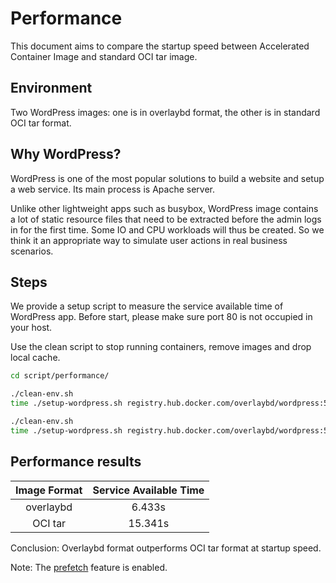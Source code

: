 # Performance

This document aims to compare the startup speed between Accelerated Container Image and standard OCI tar image.

## Environment

Two WordPress images: one is in overlaybd format, the other is in standard OCI tar format.

## Why WordPress?

WordPress is one of the most popular solutions to build a website and setup a web service. Its main process is Apache server.

Unlike other lightweight apps such as busybox, WordPress image contains a lot of static resource files that need to be extracted before the admin logs in for the first time. Some IO and CPU workloads will thus be created. So we think it an appropriate way to simulate user actions in real business scenarios.

## Steps

We provide a setup script to measure the service available time of WordPress app. Before start, please make sure port 80 is not occupied in your host.

Use the clean script to stop running containers, remove images and drop local cache.

```bash
cd script/performance/

./clean-env.sh
time ./setup-wordpress.sh registry.hub.docker.com/overlaybd/wordpress:5.7.0_obd

./clean-env.sh
time ./setup-wordpress.sh registry.hub.docker.com/overlaybd/wordpress:5.7.0
```

## Performance results

| **Image Format** | **Service Available Time** |
| :----: | :----: |
| overlaybd | 6.433s |
| OCI tar | 15.341s |

Conclusion: Overlaybd format outperforms OCI tar format at startup speed.

Note: The [prefetch](https://github.com/containerd/accelerated-container-image/blob/main/docs/trace-prefetch.md) feature is enabled.
